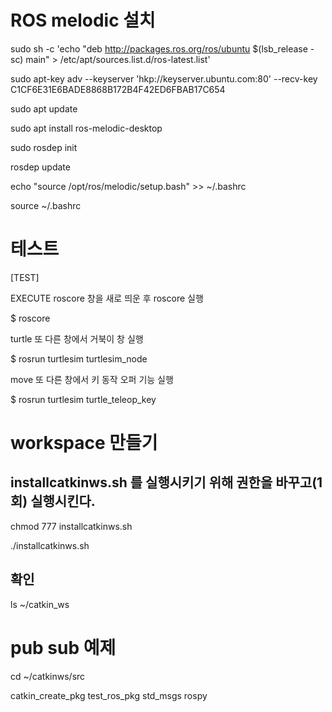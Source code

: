 # ROS melodic 설치

sudo sh -c 'echo "deb http://packages.ros.org/ros/ubuntu $(lsb_release -sc) main" > /etc/apt/sources.list.d/ros-latest.list'

sudo apt-key adv --keyserver 'hkp://keyserver.ubuntu.com:80' --recv-key C1CF6E31E6BADE8868B172B4F42ED6FBAB17C654

sudo apt update

sudo apt install ros-melodic-desktop

sudo rosdep init

rosdep update

echo "source /opt/ros/melodic/setup.bash" >> ~/.bashrc

source ~/.bashrc

# 테스트

[TEST]

EXECUTE roscore 창을 새로 띄운 후 roscore 실행

$ roscore

turtle 또 다른 창에서 거북이 창 실행

$ rosrun turtlesim turtlesim_node

move 또 다른 창에서 키 동작 오퍼 기능 실행

$ rosrun turtlesim turtle_teleop_key


# workspace 만들기 

## installcatkinws.sh 를 실행시키기 위해 권한을 바꾸고(1회) 실행시킨다.

chmod 777 installcatkinws.sh

./installcatkinws.sh

## 확인

ls ~/catkin_ws


# pub sub 예제

cd ~/catkinws/src 

catkin_create_pkg test_ros_pkg std_msgs rospy

